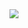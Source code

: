 <html>
<img src="https://mykaleidoscope.ru/uploads/posts/2021-03/1617209850_1-p-domik-v-gorakh-1.jpg"/>
</html>

